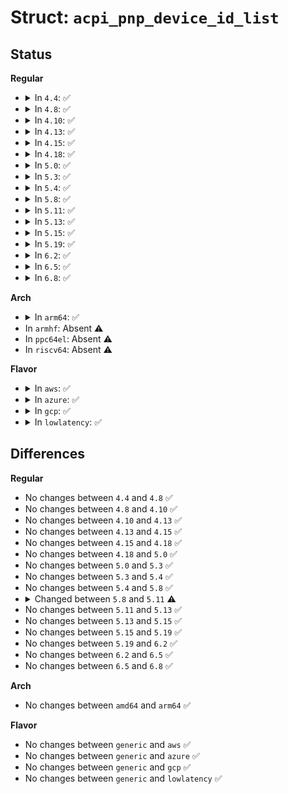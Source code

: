 # Struct: <code>acpi_pnp_device_id_list</code>

## Status
<b>Regular</b>
<ul>
<li>
<details>
<summary>In <code>4.4</code>: ✅</summary>

```c
struct acpi_pnp_device_id_list {
    u32 count;
    u32 list_size;
    struct acpi_pnp_device_id ids[1];
};
```
</details>
</li>
<li>
<details>
<summary>In <code>4.8</code>: ✅</summary>

```c
struct acpi_pnp_device_id_list {
    u32 count;
    u32 list_size;
    struct acpi_pnp_device_id ids[1];
};
```
</details>
</li>
<li>
<details>
<summary>In <code>4.10</code>: ✅</summary>

```c
struct acpi_pnp_device_id_list {
    u32 count;
    u32 list_size;
    struct acpi_pnp_device_id ids[1];
};
```
</details>
</li>
<li>
<details>
<summary>In <code>4.13</code>: ✅</summary>

```c
struct acpi_pnp_device_id_list {
    u32 count;
    u32 list_size;
    struct acpi_pnp_device_id ids[1];
};
```
</details>
</li>
<li>
<details>
<summary>In <code>4.15</code>: ✅</summary>

```c
struct acpi_pnp_device_id_list {
    u32 count;
    u32 list_size;
    struct acpi_pnp_device_id ids[1];
};
```
</details>
</li>
<li>
<details>
<summary>In <code>4.18</code>: ✅</summary>

```c
struct acpi_pnp_device_id_list {
    u32 count;
    u32 list_size;
    struct acpi_pnp_device_id ids[1];
};
```
</details>
</li>
<li>
<details>
<summary>In <code>5.0</code>: ✅</summary>

```c
struct acpi_pnp_device_id_list {
    u32 count;
    u32 list_size;
    struct acpi_pnp_device_id ids[1];
};
```
</details>
</li>
<li>
<details>
<summary>In <code>5.3</code>: ✅</summary>

```c
struct acpi_pnp_device_id_list {
    u32 count;
    u32 list_size;
    struct acpi_pnp_device_id ids[1];
};
```
</details>
</li>
<li>
<details>
<summary>In <code>5.4</code>: ✅</summary>

```c
struct acpi_pnp_device_id_list {
    u32 count;
    u32 list_size;
    struct acpi_pnp_device_id ids[1];
};
```
</details>
</li>
<li>
<details>
<summary>In <code>5.8</code>: ✅</summary>

```c
struct acpi_pnp_device_id_list {
    u32 count;
    u32 list_size;
    struct acpi_pnp_device_id ids[1];
};
```
</details>
</li>
<li>
<details>
<summary>In <code>5.11</code>: ✅</summary>

```c
struct acpi_pnp_device_id_list {
    u32 count;
    u32 list_size;
    struct acpi_pnp_device_id ids[0];
};
```
</details>
</li>
<li>
<details>
<summary>In <code>5.13</code>: ✅</summary>

```c
struct acpi_pnp_device_id_list {
    u32 count;
    u32 list_size;
    struct acpi_pnp_device_id ids[0];
};
```
</details>
</li>
<li>
<details>
<summary>In <code>5.15</code>: ✅</summary>

```c
struct acpi_pnp_device_id_list {
    u32 count;
    u32 list_size;
    struct acpi_pnp_device_id ids[0];
};
```
</details>
</li>
<li>
<details>
<summary>In <code>5.19</code>: ✅</summary>

```c
struct acpi_pnp_device_id_list {
    u32 count;
    u32 list_size;
    struct acpi_pnp_device_id ids[0];
};
```
</details>
</li>
<li>
<details>
<summary>In <code>6.2</code>: ✅</summary>

```c
struct acpi_pnp_device_id_list {
    u32 count;
    u32 list_size;
    struct acpi_pnp_device_id ids[0];
};
```
</details>
</li>
<li>
<details>
<summary>In <code>6.5</code>: ✅</summary>

```c
struct acpi_pnp_device_id_list {
    u32 count;
    u32 list_size;
    struct acpi_pnp_device_id ids[0];
};
```
</details>
</li>
<li>
<details>
<summary>In <code>6.8</code>: ✅</summary>

```c
struct acpi_pnp_device_id_list {
    u32 count;
    u32 list_size;
    struct acpi_pnp_device_id ids[0];
};
```
</details>
</li>
</ul>
<b>Arch</b>
<ul>
<li>
<details>
<summary>In <code>arm64</code>: ✅</summary>

```c
struct acpi_pnp_device_id_list {
    u32 count;
    u32 list_size;
    struct acpi_pnp_device_id ids[1];
};
```
</details>
</li>
<li>
In <code>armhf</code>: Absent ⚠️
</li>
<li>
In <code>ppc64el</code>: Absent ⚠️
</li>
<li>
In <code>riscv64</code>: Absent ⚠️
</li>
</ul>
<b>Flavor</b>
<ul>
<li>
<details>
<summary>In <code>aws</code>: ✅</summary>

```c
struct acpi_pnp_device_id_list {
    u32 count;
    u32 list_size;
    struct acpi_pnp_device_id ids[1];
};
```
</details>
</li>
<li>
<details>
<summary>In <code>azure</code>: ✅</summary>

```c
struct acpi_pnp_device_id_list {
    u32 count;
    u32 list_size;
    struct acpi_pnp_device_id ids[1];
};
```
</details>
</li>
<li>
<details>
<summary>In <code>gcp</code>: ✅</summary>

```c
struct acpi_pnp_device_id_list {
    u32 count;
    u32 list_size;
    struct acpi_pnp_device_id ids[1];
};
```
</details>
</li>
<li>
<details>
<summary>In <code>lowlatency</code>: ✅</summary>

```c
struct acpi_pnp_device_id_list {
    u32 count;
    u32 list_size;
    struct acpi_pnp_device_id ids[1];
};
```
</details>
</li>
</ul>

## Differences
<b>Regular</b>
<ul>
<li>
No changes between <code>4.4</code> and <code>4.8</code> ✅
</li>
<li>
No changes between <code>4.8</code> and <code>4.10</code> ✅
</li>
<li>
No changes between <code>4.10</code> and <code>4.13</code> ✅
</li>
<li>
No changes between <code>4.13</code> and <code>4.15</code> ✅
</li>
<li>
No changes between <code>4.15</code> and <code>4.18</code> ✅
</li>
<li>
No changes between <code>4.18</code> and <code>5.0</code> ✅
</li>
<li>
No changes between <code>5.0</code> and <code>5.3</code> ✅
</li>
<li>
No changes between <code>5.3</code> and <code>5.4</code> ✅
</li>
<li>
No changes between <code>5.4</code> and <code>5.8</code> ✅
</li>
<li>
<details>
<summary>Changed between <code>5.8</code> and <code>5.11</code> ⚠️</summary>
<ul>
<li>
<b>Field type changed. </b>
<code>struct acpi_pnp_device_id ids[1]</code> ➡️ <code>struct acpi_pnp_device_id ids[0]</code>
</li>
</ul>
</details>
</li>
<li>
No changes between <code>5.11</code> and <code>5.13</code> ✅
</li>
<li>
No changes between <code>5.13</code> and <code>5.15</code> ✅
</li>
<li>
No changes between <code>5.15</code> and <code>5.19</code> ✅
</li>
<li>
No changes between <code>5.19</code> and <code>6.2</code> ✅
</li>
<li>
No changes between <code>6.2</code> and <code>6.5</code> ✅
</li>
<li>
No changes between <code>6.5</code> and <code>6.8</code> ✅
</li>
</ul>
<b>Arch</b>
<ul>
<li>
No changes between <code>amd64</code> and <code>arm64</code> ✅
</li>
</ul>
<b>Flavor</b>
<ul>
<li>
No changes between <code>generic</code> and <code>aws</code> ✅
</li>
<li>
No changes between <code>generic</code> and <code>azure</code> ✅
</li>
<li>
No changes between <code>generic</code> and <code>gcp</code> ✅
</li>
<li>
No changes between <code>generic</code> and <code>lowlatency</code> ✅
</li>
</ul>
